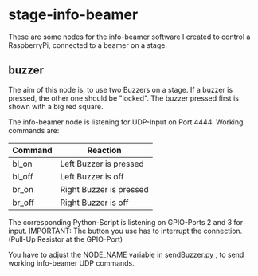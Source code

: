 # stage-info-beamer
These are some nodes for the info-beamer software I created
to control a RaspberryPi, connected to a beamer on a stage.


buzzer
------
The aim of this node is, to use two Buzzers on a stage. If a buzzer is pressed, the other one should be "locked". The buzzer pressed first is shown with a big red square. 

The info-beamer node is listening for UDP-Input on Port 4444. Working commands are:

Command | Reaction
--- | ---
bl_on | Left Buzzer is pressed
bl_off | Left Buzzer is off
br_on | Right Buzzer is pressed
br_off | Right Buzzer is off

The corresponding Python-Script is listening on GPIO-Ports 2 and 3 for input.
IMPORTANT: The button you use has to interrupt the connection. (Pull-Up Resistor at the GPIO-Port)

You have to adjust the NODE_NAME variable in sendBuzzer.py , to send working info-beamer UDP commands.

